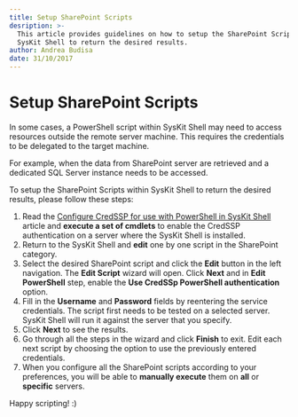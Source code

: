 ```yaml
---
title: Setup SharePoint Scripts
desription: >-
  This article provides guidelines on how to setup the SharePoint Scripts within
  SysKit Shell to return the desired results.
author: Andrea Budisa
date: 31/10/2017
---
```


# Setup SharePoint Scripts

In some cases, a PowerShell script within SysKit Shell may need to access resources outside the remote server machine. This requires the credentials to be delegated to the target machine.

For example, when the data from SharePoint server are retrieved and a dedicated SQL Server instance needs to be accessed.

To setup the SharePoint Scripts within SysKit Shell to return the desired results, please follow these steps:

1. Read the [Configure CredSSP for use with PowerShell in SysKit Shell](../troubleshooting/credssp-for-use-with-powershell.md) article and **execute a set of cmdlets** to enable the CredSSP authentication on a server where the SysKit Shell is installed.
2. Return to the SysKit Shell and **edit** one by one script in the SharePoint category.
3. Select the desired SharePoint script and click the **Edit** button in the left navigation. The **Edit Script** wizard will open. Click **Next** and in **Edit PowerShell** step, enable the **Use CredSSp PowerShell authentication** option.
4. Fill in the **Username** and **Password** fields by reentering the service credentials. The script first needs to be tested on a selected server. SysKit Shell will run it against the server that you specify.
5. Click **Next** to see the results.
6. Go through all the steps in the wizard and click **Finish** to exit. Edit each next script by choosing the option to use the previously entered credentials.
7. When you configure all the SharePoint scripts according to your preferences, you will be able to **manually execute** them on **all** or **specific** servers.

Happy scripting! :\)

